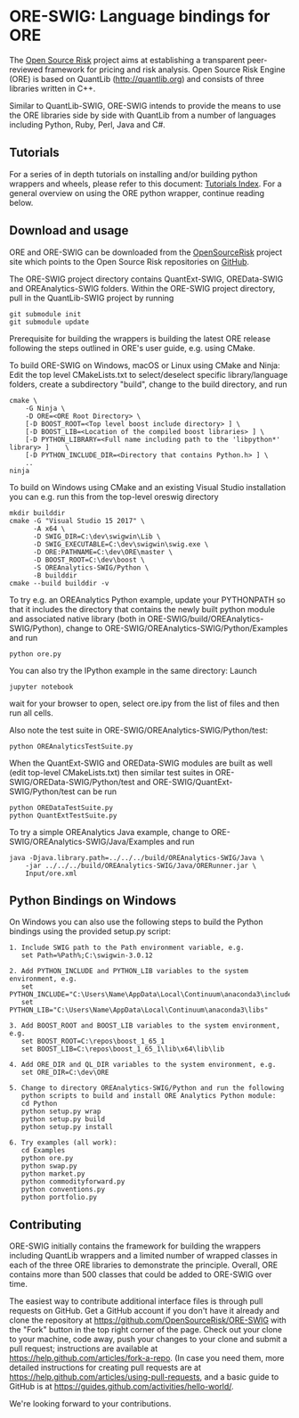 
ORE-SWIG: Language bindings for ORE
===================================

The [Open Source Risk](http://opensourcerisk.org) project aims at
establishing a transparent peer-reviewed framework for pricing and risk
analysis. Open Source Risk Engine (ORE) is based on QuantLib
(<http://quantlib.org>) and consists of three libraries written in
C++.

Similar to QuantLib-SWIG, ORE-SWIG intends to provide the means
to use the ORE libraries side by side with QuantLib from a
number of languages including Python, Ruby, Perl, Java and C#.

Tutorials
---------

For a series of in depth tutorials on installing and/or building python
wrappers and wheels, please refer to this document: [Tutorials
Index](tutorials.00.index.md).  For a general overview on using the ORE python
wrapper, continue reading below.

Download and usage
------------------

ORE and ORE-SWIG can be downloaded from the
[OpenSourceRisk](http://opensourcerisk.org) project site which points
to the Open Source Risk repositories on [GitHub](http://github.com/OpenSourceRisk).

The ORE-SWIG project directory contains QuantExt-SWIG, OREData-SWIG and
OREAnalytics-SWIG folders. Within the ORE-SWIG project directory, pull
in the QuantLib-SWIG project by running

    git submodule init
    git submodule update

Prerequisite for building the wrappers is building the latest ORE release
following the steps outlined in ORE's user guide, e.g. using CMake.

To build ORE-SWIG on Windows, macOS or Linux using CMake and
Ninja: Edit the top level CMakeLists.txt to select/deselect
specific library/language folders, create a subdirectory "build",
change to the build directory, and run

    cmake \
        -G Ninja \
        -D ORE=<ORE Root Directory> \
        [-D BOOST_ROOT=<Top level boost include directory> ] \
        [-D BOOST_LIB=<Location of the compiled boost libraries> ] \
        [-D PYTHON_LIBRARY=<Full name including path to the 'libpython*' library> ]    \
        [-D PYTHON_INCLUDE_DIR=<Directory that contains Python.h> ] \
        ..
    ninja

To build on Windows using CMake and an existing Visual Studio installation you can e.g. run
this from the top-level oreswig directory

    mkdir builddir
    cmake -G "Visual Studio 15 2017" \
          -A x64 \
          -D SWIG_DIR=C:\dev\swigwin\Lib \
          -D SWIG_EXECUTABLE=C:\dev\swigwin\swig.exe \
          -D ORE:PATHNAME=C:\dev\ORE\master \
          -D BOOST_ROOT=C:\dev\boost \
          -S OREAnalytics-SWIG/Python \
          -B builddir
    cmake --build builddir -v

To try e.g. an OREAnalytics Python example, update your PYTHONPATH so
that it includes the directory that contains the newly built python module and
associated native library (both in
ORE-SWIG/build/OREAnalytics-SWIG/Python), change to
ORE-SWIG/OREAnalytics-SWIG/Python/Examples and run

    python ore.py

You can also try the IPython example in the same directory: Launch

    jupyter notebook

wait for your browser to open, select ore.ipy from the list of files
and then run all cells.

Also note the test suite in ORE-SWIG/OREAnalytics-SWIG/Python/test:

    python OREAnalyticsTestSuite.py

When the QuantExt-SWIG and OREData-SWIG modules are built as well (edit top-level CMakeLists.txt)
then similar test suites in ORE-SWIG/OREData-SWIG/Python/test and ORE-SWIG/QuantExt-SWIG/Python/test
can be run

    python OREDataTestSuite.py
    python QuantExtTestSuite.py

To try a simple OREAnalytics Java example, change to
ORE-SWIG/OREAnalytics-SWIG/Java/Examples and run

    java -Djava.library.path=../../../build/OREAnalytics-SWIG/Java \
        -jar ../../../build/OREAnalytics-SWIG/Java/ORERunner.jar \
        Input/ore.xml

Python Bindings on Windows
--------------------------

On Windows you can also use the following steps to build the Python
bindings using the provided setup.py script:

    1. Include SWIG path to the Path environment variable, e.g.
       set Path=%Path%;C:\swigwin-3.0.12

    2. Add PYTHON_INCLUDE and PYTHON_LIB variables to the system environment, e.g.
       set PYTHON_INCLUDE="C:\Users\Name\AppData\Local\Continuum\anaconda3\include"
       set PYTHON_LIB="C:\Users\Name\AppData\Local\Continuum\anaconda3\libs"

    3. Add BOOST_ROOT and BOOST_LIB variables to the system environment, e.g.
       set BOOST_ROOT=C:\repos\boost_1_65_1
       set BOOST_LIB=C:\repos\boost_1_65_1\lib\x64\lib\lib

    4. Add ORE_DIR and QL_DIR variables to the system environment, e.g.
       set ORE_DIR=C:\dev\ORE

    5. Change to directory OREAnalytics-SWIG/Python and run the following
       python scripts to build and install ORE Analytics Python module:
       cd Python
       python setup.py wrap
       python setup.py build
       python setup.py install

    6. Try examples (all work):
       cd Examples
       python ore.py
       python swap.py
       python market.py
       python commodityforward.py
       python conventions.py
       python portfolio.py

Contributing
------------

ORE-SWIG initially contains the framework for building the wrappers
including QuantLib wrappers and a limited number of wrapped classes in
each of the three ORE libraries to demonstrate the principle. Overall, ORE
contains more than 500 classes that could be added to ORE-SWIG over
time.

The easiest way to contribute additional interface files is through
pull requests on GitHub.  Get a GitHub account if you don't have it
already and clone the repository at
<https://github.com/OpenSourceRisk/ORE-SWIG> with the "Fork" button
in the top right corner of the page. Check out your clone to your
machine, code away, push your changes to your clone and submit a pull
request; instructions are available at
<https://help.github.com/articles/fork-a-repo>.  (In case you need
them, more detailed instructions for creating pull requests are at
<https://help.github.com/articles/using-pull-requests>, and a basic
guide to GitHub is at
<https://guides.github.com/activities/hello-world/>.

We're looking forward to your contributions.
